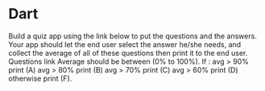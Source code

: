 # Dart
 Build a quiz app using the link below to put the questions and the answers. Your app should let the end user select the answer he/she needs, and collect the average of all of these questions then print it to the end user.
Questions link
Average should be between (0% to 100%).
If :
avg > 90% print (A)
avg > 80% print (B)
avg > 70% print (C)
avg > 60% print (D)
otherwise print (F).
